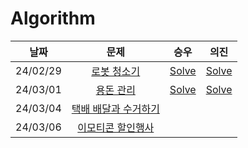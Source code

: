 # Algorithm

|**날짜**|**문제**|**승우**|**의진**|
|:-----:|:-----:|:-----:|:-----:|
|24/02/29| [로봇 청소기](https://www.acmicpc.net/problem/14503) | <a href="강승우/로봇 청소기.md">Solve</a> | <a href="김의진/14503.py">Solve</a> |
|24/03/01| [용돈 관리](https://www.acmicpc.net/problem/6236) | <a href="강승우/용돈 관리.md">Solve</a> | <a href="김의진/6236.py">Solve</a> |
|24/03/04| [택배 배달과 수거하기](https://school.programmers.co.kr/learn/courses/30/lessons/150369) |  |  |
|24/03/06| [이모티콘 할인행사](https://school.programmers.co.kr/learn/courses/30/lessons/150368) |  |  |
